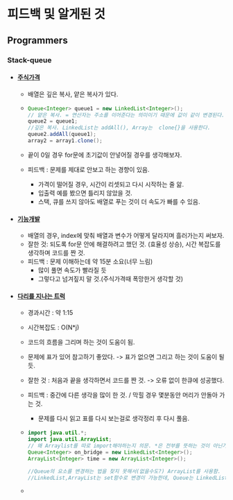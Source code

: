 # 피드백 및 알게된 것

## Programmers

### Stack-queue 

- #### [주식가격](https://programmers.co.kr/learn/courses/30/lessons/42584)

  - 배열은 깊은 복사, 얕은 복사가 있다. 

  - ```java
    Queue<Integer> queue1 = new LinkedList<Integer>();
    // 얕은 복사. = 연산자는 주소를 이어준다는 의미이기 때문에 값이 같이 변경된다.
    queue2 = queue1;  
    //깊은 복사. LinkedList는 addAll(), Array는  clone{}을 사용한다.
    queue2.addAll(queue1);
    array2 = array1.clone();
    ```

  - 끝이 0일 경우 for문에 초기값이 안넣어질 경우를 생각해보자.

  - 피드백 : 문제를 제대로 안보고 하는 경향이 있음.
  
    - 가격이 떨어질 경우, 시간이 리셋되고 다시 시작하는 줄 앎.
    - 입출력 예를 봤으면 틀리지 않았을 것.
    - 스택, 큐를 쓰지 않아도 배열로 푸는 것이 더 속도가 빠를 수 있음.
  
- #### [기능개발](https://programmers.co.kr/learn/courses/30/lessons/42586)

  - 배열의 경우, index에 맞춰 배열과 변수가 어떻게 달라지며 흘러가는지 써보자.
  - 잘한 것: 되도록 for문 안에 해결하려고 했던 것. (효율성 상승), 시간 복잡도를 생각하며 코드를 짠 것.
  - 피드백 : 문제 이해하는데 약 15분 소요(너무 느림)
    - 많이 풀면 속도가 빨라질 듯
    - 그렇다고 넘겨짚지 말 것.(주식가격때 폭망한거 생각할 것)
  
- #### [다리를 지나는 트럭](https://programmers.co.kr/learn/courses/30/lessons/42583) 

  - 경과시간 : 약 1:15

  - 시간복잡도 : O(N*j)

  - 코드의 흐름을 그리며 하는 것이 도움이 됨.

  - 문제에 표가 있어 참고하기 좋았다. -> 표가 없으면 그리고 하는 것이 도움이 될 듯.

  - 잘한 것 : 처음과 끝을 생각하면서 코드를 짠 것. -> 오류 없이 한큐에 성공했다.

  - 피드백 : 중간에 다른 생각을 많이 한 것. / 막힐 경우 몇분동안 머리가 안돌아 가는 것.

    - 문제를 다시 읽고 표를 다시 보는걸로 생각정리 후 다시 풀음.

  - ```java
    import java.util.*;
    import java.util.ArrayList;
    // 왜 Arraylist를 따로 import해야하는지 의문. *은 전부를 뜻하는 것이 아닌가?
    Queue<Integer> on_bridge = new LinkedList<Integer>();
    ArrayList<Integer> time = new ArrayList<Integer>();
    
    //Queue의 요소를 변경하는 법을 찾지 못해서(없을수도?) ArrayList를 사용함.
    //LinkedList,ArrayList는 set함수로 변경이 가능한데, Queue는 LinkedList로 초기화를 하는데도 set함수가 없는걸로 보니 변경을 못하는 것 같다.
    ```

  - 